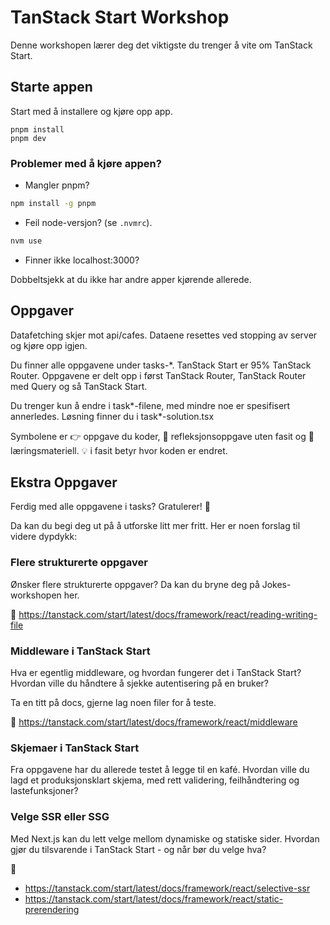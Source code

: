 # TanStack Start Workshop

Denne workshopen lærer deg det viktigste du trenger å vite om TanStack Start.

## Starte appen

Start med å installere og kjøre opp app.

```
pnpm install
pnpm dev
```

### Problemer med å kjøre appen? 

- Mangler pnpm? 

```bash
npm install -g pnpm
```

- Feil node-versjon? (se `.nvmrc`). 

```bash
nvm use
```

- Finner ikke localhost:3000?

Dobbeltsjekk at du ikke har andre apper kjørende allerede.




## Oppgaver

Datafetching skjer mot api/cafes. Dataene resettes ved stopping av server og kjøre opp igjen.

Du finner alle oppgavene under tasks-\*. TanStack Start er 95% TanStack Router. Oppgavene er delt opp i først TanStack Router, TanStack Router med Query og så TanStack Start.

Du trenger kun å endre i task*-filene, med mindre noe er spesifisert annerledes.
Løsning finner du i task*-solution.tsx

Symbolene er 👉 oppgave du koder, 💭 refleksjonsoppgave uten fasit og 📖 læringsmateriell.
💡 i fasit betyr hvor koden er endret.

## Ekstra Oppgaver

Ferdig med alle oppgavene i tasks? Gratulerer! 🎉

Da kan du begi deg ut på å utforske litt mer fritt. Her er noen forslag til videre dypdykk:

### Flere strukturerte oppgaver

Ønsker flere strukturerte oppgaver? Da kan du bryne deg på Jokes-workshopen her.

📖 https://tanstack.com/start/latest/docs/framework/react/reading-writing-file

### Middleware i TanStack Start

Hva er egentlig middleware, og hvordan fungerer det i TanStack Start? Hvordan ville du håndtere å sjekke autentisering på en bruker? 

Ta en titt på docs, gjerne lag noen filer for å teste. 

📖 https://tanstack.com/start/latest/docs/framework/react/middleware

### Skjemaer i TanStack Start

Fra oppgavene har du allerede testet å legge til en kafé. Hvordan ville du lagd et produksjonsklart skjema, med rett validering, feilhåndtering og lastefunksjoner? 

### Velge SSR eller SSG

Med Next.js kan du lett velge mellom dynamiske og statiske sider. Hvordan gjør du tilsvarende i TanStack Start - og når bør du velge hva? 

📖
- https://tanstack.com/start/latest/docs/framework/react/selective-ssr
- https://tanstack.com/start/latest/docs/framework/react/static-prerendering